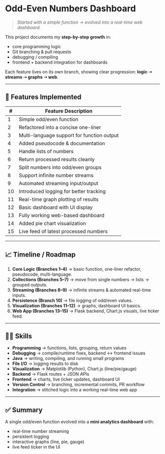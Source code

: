 # Odd-Even Numbers Dashboard  

> *Started with a simple function → evolved into a real-time web dashboard.*

This project documents my **step-by-step growth** in:  
- core programming logic  
- Git branching & pull requests  
- debugging / compiling  
- frontend + backend integration for dashboards  

Each feature lives on its own branch, showing clear progression: **logic ➝ streams ➝ graphs ➝ web**.

---

## 🚀 Features Implemented  

| #  | Feature Description                              |
|----|--------------------------------------------------|
| 1  | Simple odd/even function                         |
| 2  | Refactored into a concise one-liner              |
| 3  | Multi-language support for function output       |
| 4  | Added pseudocode & documentation                 |
| 5  | Handle lists of numbers                          |
| 6  | Return processed results cleanly                 |
| 7  | Split numbers into odd/even groups               |
| 8  | Support infinite number streams                  |
| 9  | Automated streaming input/output                 |
| 10 | Introduced logging for better tracking           |
| 11 | Real-time graph plotting of results              |
| 12 | Basic dashboard with UI display                  |
| 13 | Fully working web-based dashboard                |
| 14 | Added pie chart visualization                    |
| 15 | Live feed of latest processed numbers            |

---

## 📈 Timeline / Roadmap  

1. **Core Logic (Branches 1–4)** → basic function, one-liner refactor, pseudocode, multi-language.  
2. **Collections (Branches 5–7)** → move from single numbers → lists → grouped outputs.  
3. **Streaming (Branches 8–9)** → infinite streams & automated real-time inputs.  
4. **Persistence (Branch 10)** → file logging of odd/even values.  
5. **Visualization (Branches 11–12)** → graphs, dashboard UI basics.  
6. **Web App (Branches 13–15)** → Flask backend, Chart.js visuals, live ticker feed.  

---

## 🧑‍💻 Skills  

- **Programming** → functions, lists, grouping, return values  
- **Debugging** → compile/runtime fixes, backend ↔ frontend issues  
- **Java** → writing, compiling, and running small programs  
- **File I/O** → logging results to disk  
- **Visualization** → Matplotlib (Python), Chart.js (line/pie/gauge)  
- **Backend** → Flask routes + JSON APIs  
- **Frontend** → charts, live ticker updates, dashboard UI  
- **Version Control** → branching, incremental commits, PR workflow  
- **Integration** → stitched logic into a working real-time web app  

---

## ✅ Summary  

A single odd/even function evolved into a **mini analytics dashboard** with:  

- real-time number streaming  
- persistent logging  
- interactive graphs (line, pie, gauge)  
- live feed ticker in the UI   
